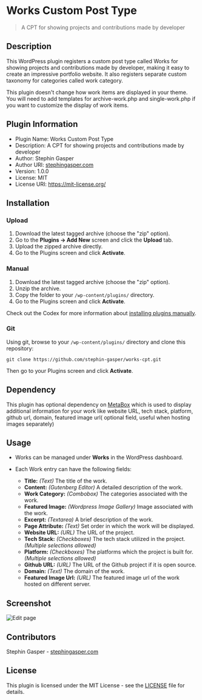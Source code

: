 # Works Custom Post Type

> A CPT for showing projects and contributions made by developer

## Description

This WordPress plugin registers a custom post type called Works for showing projects and contributions made by developer, making it easy to create an impressive portfolio website. It also registers separate custom taxonomy for categories called work category.

This plugin doesn't change how work items are displayed in your theme. You will need to add templates for archive-work.php and single-work.php if you want to customize the display of work items.

## Plugin Information

- Plugin Name: Works Custom Post Type
- Description: A CPT for showing projects and contributions made by developer
- Author: Stephin Gasper
- Author URI: [stephingasper.com](https://stephin-gasper.vercel.app)
- Version: 1.0.0
- License: MIT
- License URI: https://mit-license.org/

## Installation

### Upload

1. Download the latest tagged archive (choose the "zip" option).
2. Go to the **Plugins -> Add New** screen and click the **Upload** tab.
3. Upload the zipped archive directly.
4. Go to the Plugins screen and click **Activate**.

### Manual

1. Download the latest tagged archive (choose the "zip" option).
2. Unzip the archive.
3. Copy the folder to your `/wp-content/plugins/` directory.
4. Go to the Plugins screen and click **Activate**.

Check out the Codex for more information about [installing plugins manually](http://codex.wordpress.org/Managing_Plugins#Manual_Plugin_Installation).

### Git

Using git, browse to your `/wp-content/plugins/` directory and clone this repository:

`git clone https://github.com/stephin-gasper/works-cpt.git`

Then go to your Plugins screen and click **Activate**.

## Dependency

This plugin has optional dependency on [MetaBox](https://wordpress.org/plugins/meta-box/) which is used to display additional information for your work like website URL, tech stack, platform, github url, domain, featured image url( optional field, useful when hosting images separately)

## Usage

- Works can be managed under **Works** in the WordPress dashboard.
- Each Work entry can have the following fields:

  - **Title:** *(Text)* The title of the work.
  - **Content:** *(Gutenberg Editor)* A detailed description of the work.
  - **Work Category:** *(Combobox)* The categories associated with the work.
  - **Featured Image:** *(Wordpress Image Gallery)* Image associated with the work.
  - **Excerpt:** *(Textarea)* A brief description of the work.
  - **Page Attribute:** *(Text)* Set order in which the work will be displayed.
  - **Website URL:** *(URL)* The URL of the project.
  - **Tech Stack:** *(Checkboxes)* The tech stack utilized in the project. *(Multiple selections allowed)*
  - **Platform:** *(Checkboxes)* The platforms which the project is built for. *(Multiple selections allowed)*
  - **Github URL:** *(URL)* The URL of the Github project if it is open source.
  - **Domain:** *(Text)* The domain of the work.
  - **Featured Image Url:** *(URL)* The featured image url of the work hosted on different server.

## Screenshot

![Edit page](https://i.postimg.cc/jdRkV6Kf/works-cpt.png)

## Contributors

Stephin Gasper - [stephingasper.com](https://stephin-gasper.vercel.app/)

## License

This plugin is licensed under the MIT License - see the [LICENSE](LICENSE) file for details.
